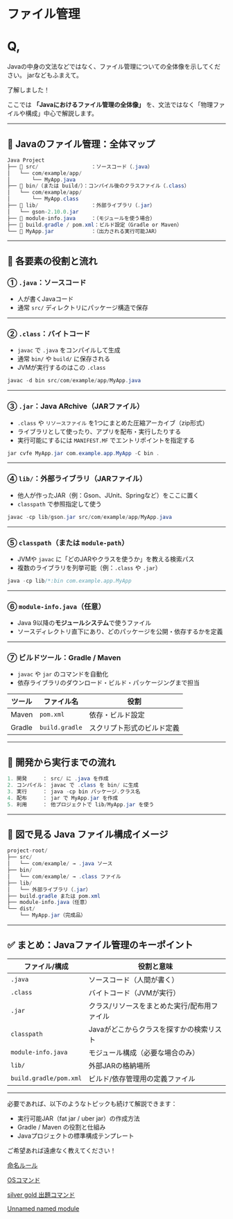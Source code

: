 # ファイル管理

# Q,

Javaの中身の文法などではなく、ファイル管理についての全体像を示してください。
jarなどもふまえて。

了解しました！

ここでは **「Javaにおけるファイル管理の全体像」** を、文法ではなく「物理ファイルや構成」中心で解説します。

---

## 🔷 Javaのファイル管理：全体マップ

```java
Java Project
├── 📁 src/                 ：ソースコード（.java）
│   └── com/example/app/
│       └── MyApp.java
├── 📁 bin/（または build/）：コンパイル後のクラスファイル（.class）
│   └── com/example/app/
│       └── MyApp.class
├── 📁 lib/                 ：外部ライブラリ（.jar）
│   └── gson-2.10.0.jar
├── 📄 module-info.java     ：（モジュールを使う場合）
├── 📄 build.gradle / pom.xml：ビルド設定（Gradle or Maven）
└── 📄 MyApp.jar            ：（出力される実行可能JAR）
```

---

## 🔶 各要素の役割と流れ

### ① `.java`：ソースコード

- 人が書くJavaコード
- 通常 `src/` ディレクトリにパッケージ構造で保存

---

### ② `.class`：バイトコード

- `javac` で `.java` をコンパイルして生成
- 通常 `bin/` や `build/` に保存される
- JVMが実行するのはこの `.class`

```java
javac -d bin src/com/example/app/MyApp.java
```

---

### ③ `.jar`：Java ARchive（JARファイル）

- `.class` や `リソースファイル` を1つにまとめた圧縮アーカイブ（zip形式）
- ライブラリとして使ったり、アプリを配布・実行したりする
- 実行可能にするには `MANIFEST.MF` でエントリポイントを指定する

```java
jar cvfe MyApp.jar com.example.app.MyApp -C bin .
```

---

### ④ `lib/`：外部ライブラリ（JARファイル）

- 他人が作ったJAR（例：Gson、JUnit、Springなど）をここに置く
- `classpath` で参照指定して使う

```java
javac -cp lib/gson.jar src/com/example/app/MyApp.java
```

---

### ⑤ `classpath`（または `module-path`）

- JVMや `javac` に「どのJARやクラスを使うか」を教える検索パス
- 複数のライブラリを列挙可能（例：`.class` や `.jar`）

```java
java -cp lib/*:bin com.example.app.MyApp
```

---

### ⑥ `module-info.java`（任意）

- Java 9以降の**モジュールシステム**で使うファイル
- ソースディレクトリ直下にあり、どのパッケージを公開・依存するかを定義

---

### ⑦ ビルドツール：Gradle / Maven

- `javac` や `jar` のコマンドを自動化
- 依存ライブラリのダウンロード・ビルド・パッケージングまで担当

| ツール | ファイル名 | 役割 |
| --- | --- | --- |
| Maven | `pom.xml` | 依存・ビルド設定 |
| Gradle | `build.gradle` | スクリプト形式のビルド定義 |

---

## 🔄 開発から実行までの流れ

```java
1. 開発     ： src/ に .java を作成
2. コンパイル： javac で .class を bin/ に生成
3. 実行     ： java -cp bin パッケージ.クラス名
4. 配布     ： jar で MyApp.jar を作成
5. 利用     ： 他プロジェクトで lib/MyApp.jar を使う
```

---

## 🧩 図で見る Java ファイル構成イメージ

```java
project-root/
├── src/
│   └── com/example/ → .java ソース
├── bin/
│   └── com/example/ → .class ファイル
├── lib/
│   └── 外部ライブラリ（.jar）
├── build.gradle または pom.xml
├── module-info.java（任意）
└── dist/
    └── MyApp.jar（完成品）
```

---

## ✅ まとめ：Javaファイル管理のキーポイント

| ファイル/構成 | 役割と意味 |
| --- | --- |
| `.java` | ソースコード（人間が書く） |
| `.class` | バイトコード（JVMが実行） |
| `.jar` | クラス/リソースをまとめた実行/配布用ファイル |
| `classpath` | Javaがどこからクラスを探すかの検索リスト |
| `module-info.java` | モジュール構成（必要な場合のみ） |
| `lib/` | 外部JARの格納場所 |
| `build.gradle/pom.xml` | ビルド/依存管理用の定義ファイル |

---

必要であれば、以下のようなトピックも続けて解説できます：

- 実行可能JAR（fat jar / uber jar）の作成方法
- Gradle / Maven の役割と仕組み
- Javaプロジェクトの標準構成テンプレート

ご希望あれば遠慮なく教えてください！

[命名ルール](%E3%83%95%E3%82%A1%E3%82%A4%E3%83%AB%E7%AE%A1%E7%90%86%2023562cef7350803d97d7e249889937f4/%E5%91%BD%E5%90%8D%E3%83%AB%E3%83%BC%E3%83%AB%2023562cef73508021980dfc353a712c3e.md)

[OSコマンド](%E3%83%95%E3%82%A1%E3%82%A4%E3%83%AB%E7%AE%A1%E7%90%86%2023562cef7350803d97d7e249889937f4/OS%E3%82%B3%E3%83%9E%E3%83%B3%E3%83%89%2023562cef735080068890ed1164c69977.md)

[silver gold 出題コマンド](%E3%83%95%E3%82%A1%E3%82%A4%E3%83%AB%E7%AE%A1%E7%90%86%2023562cef7350803d97d7e249889937f4/silver%20gold%20%E5%87%BA%E9%A1%8C%E3%82%B3%E3%83%9E%E3%83%B3%E3%83%89%2023562cef735080b4b33ee68e44f5f907.md)

[Unnamed named module](%E3%83%95%E3%82%A1%E3%82%A4%E3%83%AB%E7%AE%A1%E7%90%86%2023562cef7350803d97d7e249889937f4/Unnamed%20named%20module%2023562cef735080d986a6d3a79b9d5310.md)